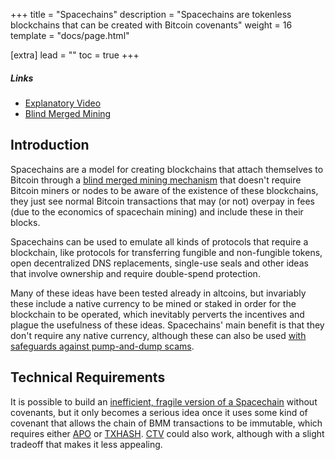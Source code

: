 +++
title = "Spacechains"
description = "Spacechains are tokenless blockchains that can be created with Bitcoin covenants"
weight = 16
template = "docs/page.html"

[extra]
lead = ""
toc = true
+++

##### Links

- [Explanatory Video][video]
- [Blind Merged Mining][bmm]

## Introduction

Spacechains are a model for creating blockchains that attach themselves to Bitcoin through a
[blind merged mining mechanism][bmm] that doesn't require Bitcoin miners or nodes to be aware
of the existence of these blockchains, they just see normal Bitcoin transactions that may (or
not) overpay in fees (due to the economics of spacechain mining) and include these in their
blocks.

Spacechains can be used to emulate all kinds of protocols that require a blockchain, like
protocols for transferring fungible and non-fungible tokens, open decentralized DNS
replacements, single-use seals and other ideas that involve ownership and require double-spend
protection.

Many of these ideas have been tested already in altcoins, but invariably these include a native
currency to be mined or staked in order for the blockchain to be operated, which inevitably
perverts the incentives and plague the usefulness of these ideas. Spacechains' main benefit
is that they don't require any native currency, although these can also be used [with safeguards
against pump-and-dump scams][p1wp].

## Technical Requirements

It is possible to build an [inefficient, fragile version of a Spacechain][supertestnet] without
covenants, but it only becomes a serious idea once it uses some kind of covenant that allows the
chain of BMM transactions to be immutable, which requires either [APO](/proposals/apo) or
[TXHASH](/proposals/txhash). [CTV](/proposals/ctv) could also work, although with a slight tradeoff
that makes it less appealing.

  [video]: https://www.youtube.com/watch?v=N2ow4Q34Jeg
  [bmm]: https://gist.github.com/RubenSomsen/5e4be6d18e5fa526b17d8b34906b16a5
  [p1wp]: https://medium.com/@RubenSomsen/21-million-bitcoins-to-rule-all-sidechains-the-perpetual-one-way-peg-96cb2f8ac302
  [supertestnet]: https://github.com/supertestnet/spacechain-launcher
